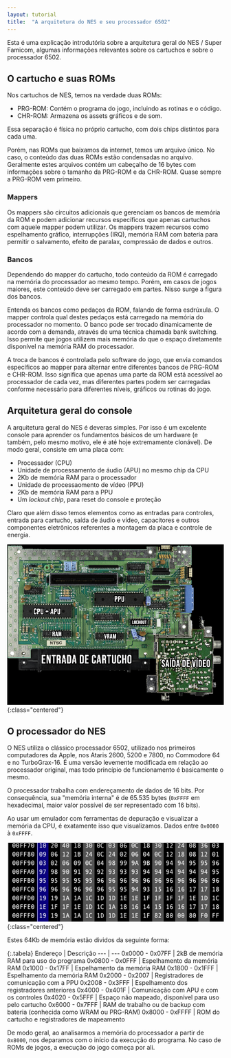 ```yaml
---
layout: tutorial
title:  "A arquitetura do NES e seu processador 6502"
---
```


Esta é uma explicação introdutória sobre a arquitetura geral do NES / Super Famicom, algumas informações relevantes sobre os cartuchos e sobre o processador 6502.

## O cartucho e suas ROMs

Nos cartuchos de NES, temos na verdade duas ROMs:

- PRG-ROM: Contém o programa do jogo, incluindo as rotinas e o código.
- CHR-ROM: Armazena os assets gráficos e de som.

Essa separação é física no próprio cartucho, com dois chips distintos para cada uma.

Porém, nas ROMs que baixamos da internet, temos um arquivo único. No caso, o conteúdo das duas ROMs estão condensadas no arquivo. Geralmente estes arquivos contém um cabeçalho de 16 bytes com informações sobre o tamanho da PRG-ROM e da CHR-ROM. Quase sempre a PRG-ROM vem primeiro.

### Mappers

Os mappers são circuitos adicionais que gerenciam os bancos de memória da ROM e podem adicionar recursos específicos que apenas cartuchos com aquele mapper podem utilizar. Os mappers trazem recursos como espelhamento gráfico, interrupções (IRQ), memória RAM com bateria para permitir o salvamento, efeito de paralax, compressão de dados e outros.

### Bancos

Dependendo do mapper do cartucho, todo conteúdo da ROM é carregado na memória do processador ao mesmo tempo. Porém, em casos de jogos maiores, este conteúdo deve ser carregado em partes. Nisso surge a figura dos bancos.

Entenda os bancos como pedaços da ROM, falando de forma esdrúxula. O mapper controla qual destes pedaços está carregado na memória do processador no momento. O banco pode ser trocado dinamicamente de acordo com a demanda, através de uma técnica chamada bank switching. Isso permite que jogos utilizem mais memória do que o espaço diretamente disponível na memória RAM do processador.

A troca de bancos é controlada pelo software do jogo, que envia comandos específicos ao mapper para alternar entre diferentes bancos de PRG-ROM e CHR-ROM. Isso significa que apenas uma parte da ROM está acessível ao processador de cada vez, mas diferentes partes podem ser carregadas conforme necessário para diferentes níveis, gráficos ou rotinas do jogo.

## Arquitetura geral do console

A arquitetura geral do NES é deveras simples. Por isso é um excelente console para aprender os fundamentos básicos de um hardware (e também, pelo mesmo motivo, ele é até hoje extremamente clonável). De modo geral, consiste em uma placa com:

- Processador (CPU)
- Unidade de processamento de áudio (APU) no mesmo chip da CPU
- 2Kb de memória RAM para o processador
- Unidade de processaomento de vídeo (PPU)
- 2Kb de memória RAM para a PPU
- Um _lockout chip_, para reset do console e proteção

Claro que além disso temos elementos como as entradas para controles, entrada para cartucho, saída de áudio e vídeo, capacitores e outros componentes eletrônicos referentes a montagem da placa e controle de energia.

![Arquitetura do NES](/img/tutorial_nes_arch/arquitetura-do-nes.png){:class="centered"}

## O processador do NES

O NES utiliza o clássico processador 6502, utilizado nos primeiros computadores da Apple, nos Ataris 2600, 5200 e 7800, no Commodore 64 e no TurboGrax-16. É uma versão levemente modificada em relação ao processador original, mas todo princípio de funcionamento é basicamente o mesmo.

O processador trabalha com endereçamento de dados de 16 bits. Por consequência, sua "memória interna" é de 65.535 bytes (`0xFFFF` em hexadecimal, maior valor possível de ser representado com 16 bits).

Ao usar um emulador com ferramentas de depuração e visualizar a memória da CPU, é exatamente isso que visualizamos. Dados entre `0x0000` à `0xFFFF`.

![Memória da CPU do NES](/img/tutorial_nes_arch/cpu_memory.png){:class="centered"}

Estes 64Kb de memória estão dividos da seguinte forma:

{:.tabela}
Endereço        |   Descrição
---             |   ---
0x0000 - 0x07FF |   2kB de memória RAM para uso do programa
0x0800 - 0x0FFF |   Espelhamento da memória RAM
0x1000 - 0x17FF |   Espelhamento da memória RAM
0x1800 - 0x1FFF |   Espelhamento da memória RAM
0x2000 - 0x2007 |   Registradores de comunicação com a PPU
0x2008 - 0x3FFF |   Espelhamento dos registradores anteriores
0x4000 - 0x401F |   Comunicação com APU e com os controles
0x4020 - 0x5FFF |   Espaço não mapeado, disponível para uso pelo cartucho
0x6000 - 0x7FFF |   RAM de trabalho ou de backup com bateria (conhecida como WRAM ou PRG-RAM)
0x8000 - 0xFFFF |   ROM do cartucho e registradores de mapeamento

De modo geral, ao analisarmos a memória do processador a partir de `0x8000`, nos deparamos com o início da execução do programa. No caso de ROMs de jogos, a execução do jogo começa por ali.